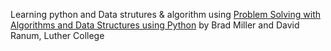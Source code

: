 Learning python and Data strutures & algorithm using [Problem Solving with Algorithms and Data Structures using Python](https://runestone.academy/ns/books/published/pythonds/index.html) by Brad Miller and David Ranum, Luther College
